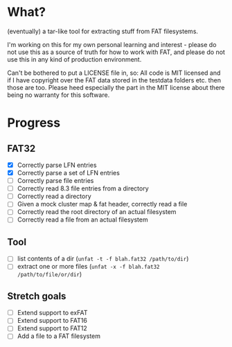 What?
=====

(eventually) a tar-like tool for extracting stuff from FAT filesystems.

I'm working on this for my own personal learning and interest - please do not
use this as a source of truth for how to work with FAT, and please do not use
this in any kind of production environment.

Can't be bothered to put a LICENSE file in, so: All code is MIT licensed and
if I have copyright over the FAT data stored in the testdata folders etc. then
those are too. Please heed especially the part in the MIT license about there
being no warranty for this software.

Progress
========

FAT32
-----
* [x] Correctly parse LFN entries
* [x] Correctly parse a set of LFN entries
* [ ] Correctly parse file entries
* [ ] Correctly read 8.3 file entries from a directory
* [ ] Correctly read a directory
* [ ] Given a mock cluster map & fat header, correctly read a file
* [ ] Correctly read the root directory of an actual filesystem
* [ ] Correctly read a file from an actual filesystem

Tool
----
* [ ] list contents of a dir (`unfat -t -f blah.fat32 /path/to/dir`)
* [ ] extract one or more files (`unfat -x -f blah.fat32 /path/to/file/or/dir`)

Stretch goals
-------------

* [ ] Extend support to exFAT
* [ ] Extend support to FAT16
* [ ] Extend support to FAT12
* [ ] Add a file to a FAT filesystem
